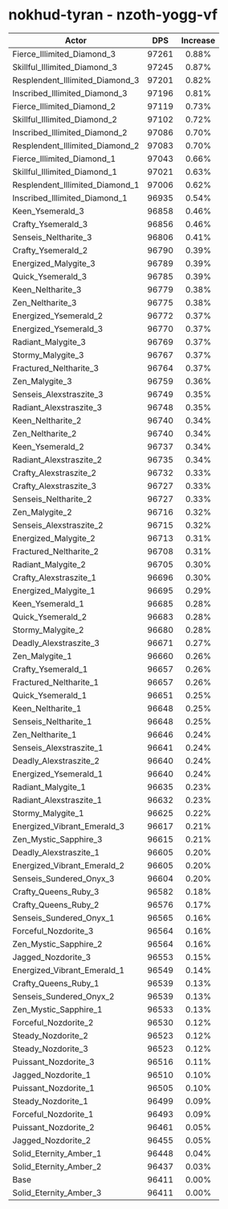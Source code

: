 # nokhud-tyran - nzoth-yogg-vf
| Actor | DPS | Increase |
|---|:---:|:---:|
|Fierce_Illimited_Diamond_3|97261|0.88%|
|Skillful_Illimited_Diamond_3|97245|0.87%|
|Resplendent_Illimited_Diamond_3|97201|0.82%|
|Inscribed_Illimited_Diamond_3|97196|0.81%|
|Fierce_Illimited_Diamond_2|97119|0.73%|
|Skillful_Illimited_Diamond_2|97102|0.72%|
|Inscribed_Illimited_Diamond_2|97086|0.70%|
|Resplendent_Illimited_Diamond_2|97083|0.70%|
|Fierce_Illimited_Diamond_1|97043|0.66%|
|Skillful_Illimited_Diamond_1|97021|0.63%|
|Resplendent_Illimited_Diamond_1|97006|0.62%|
|Inscribed_Illimited_Diamond_1|96935|0.54%|
|Keen_Ysemerald_3|96858|0.46%|
|Crafty_Ysemerald_3|96856|0.46%|
|Senseis_Neltharite_3|96806|0.41%|
|Crafty_Ysemerald_2|96790|0.39%|
|Energized_Malygite_3|96789|0.39%|
|Quick_Ysemerald_3|96785|0.39%|
|Keen_Neltharite_3|96779|0.38%|
|Zen_Neltharite_3|96775|0.38%|
|Energized_Ysemerald_2|96772|0.37%|
|Energized_Ysemerald_3|96770|0.37%|
|Radiant_Malygite_3|96769|0.37%|
|Stormy_Malygite_3|96767|0.37%|
|Fractured_Neltharite_3|96764|0.37%|
|Zen_Malygite_3|96759|0.36%|
|Senseis_Alexstraszite_3|96749|0.35%|
|Radiant_Alexstraszite_3|96748|0.35%|
|Keen_Neltharite_2|96740|0.34%|
|Zen_Neltharite_2|96740|0.34%|
|Keen_Ysemerald_2|96737|0.34%|
|Radiant_Alexstraszite_2|96735|0.34%|
|Crafty_Alexstraszite_2|96732|0.33%|
|Crafty_Alexstraszite_3|96727|0.33%|
|Senseis_Neltharite_2|96727|0.33%|
|Zen_Malygite_2|96716|0.32%|
|Senseis_Alexstraszite_2|96715|0.32%|
|Energized_Malygite_2|96713|0.31%|
|Fractured_Neltharite_2|96708|0.31%|
|Radiant_Malygite_2|96705|0.30%|
|Crafty_Alexstraszite_1|96696|0.30%|
|Energized_Malygite_1|96695|0.29%|
|Keen_Ysemerald_1|96685|0.28%|
|Quick_Ysemerald_2|96683|0.28%|
|Stormy_Malygite_2|96680|0.28%|
|Deadly_Alexstraszite_3|96671|0.27%|
|Zen_Malygite_1|96660|0.26%|
|Crafty_Ysemerald_1|96657|0.26%|
|Fractured_Neltharite_1|96657|0.26%|
|Quick_Ysemerald_1|96651|0.25%|
|Keen_Neltharite_1|96648|0.25%|
|Senseis_Neltharite_1|96648|0.25%|
|Zen_Neltharite_1|96646|0.24%|
|Senseis_Alexstraszite_1|96641|0.24%|
|Deadly_Alexstraszite_2|96640|0.24%|
|Energized_Ysemerald_1|96640|0.24%|
|Radiant_Malygite_1|96635|0.23%|
|Radiant_Alexstraszite_1|96632|0.23%|
|Stormy_Malygite_1|96625|0.22%|
|Energized_Vibrant_Emerald_3|96617|0.21%|
|Zen_Mystic_Sapphire_3|96615|0.21%|
|Deadly_Alexstraszite_1|96605|0.20%|
|Energized_Vibrant_Emerald_2|96605|0.20%|
|Senseis_Sundered_Onyx_3|96604|0.20%|
|Crafty_Queens_Ruby_3|96582|0.18%|
|Crafty_Queens_Ruby_2|96576|0.17%|
|Senseis_Sundered_Onyx_1|96565|0.16%|
|Forceful_Nozdorite_3|96564|0.16%|
|Zen_Mystic_Sapphire_2|96564|0.16%|
|Jagged_Nozdorite_3|96553|0.15%|
|Energized_Vibrant_Emerald_1|96549|0.14%|
|Crafty_Queens_Ruby_1|96539|0.13%|
|Senseis_Sundered_Onyx_2|96539|0.13%|
|Zen_Mystic_Sapphire_1|96533|0.13%|
|Forceful_Nozdorite_2|96530|0.12%|
|Steady_Nozdorite_2|96523|0.12%|
|Steady_Nozdorite_3|96523|0.12%|
|Puissant_Nozdorite_3|96516|0.11%|
|Jagged_Nozdorite_1|96510|0.10%|
|Puissant_Nozdorite_1|96505|0.10%|
|Steady_Nozdorite_1|96499|0.09%|
|Forceful_Nozdorite_1|96493|0.09%|
|Puissant_Nozdorite_2|96461|0.05%|
|Jagged_Nozdorite_2|96455|0.05%|
|Solid_Eternity_Amber_1|96448|0.04%|
|Solid_Eternity_Amber_2|96437|0.03%|
|Base|96411|0.00%|
|Solid_Eternity_Amber_3|96411|0.00%|
